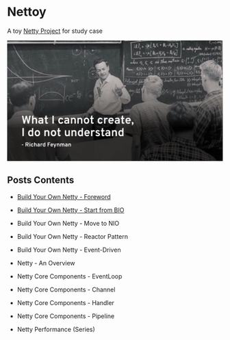 # Nettoy

A toy [Netty Project](https://github.com/netty/netty) for study case

![Feynman](src/main/resources/feynman.png)

## Posts Contents

- [Build Your Own Netty - Foreword](src/main/resources/Build%20Your%20Own%20Netty%20-%20Foreword.md)

- [Build Your Own Netty - Start from BIO](src/main/resources/Build%20Your%20Own%20Netty%20-%20Start%20from%20BIO.md)

- Build Your Own Netty - Move to NIO

- Build Your Own Netty - Reactor Pattern

- Build Your Own Netty - Event-Driven

- Netty - An Overview

- Netty Core Components - EventLoop

- Netty Core Components - Channel

- Netty Core Components - Handler

- Netty Core Components - Pipeline

- Netty Performance (Series)

